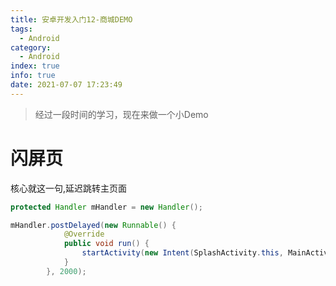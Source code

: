 ```yaml
---
title: 安卓开发入门12-商城DEMO
tags:
  - Android
category:
  - Android
index: true
info: true
date: 2021-07-07 17:23:49
---
```


<!-- more -->

> 经过一段时间的学习，现在来做一个小Demo

# 闪屏页

核心就这一句,延迟跳转主页面

```java
protected Handler mHandler = new Handler();

mHandler.postDelayed(new Runnable() {
            @Override
            public void run() {
                startActivity(new Intent(SplashActivity.this, MainActivity.class));
            }
        }, 2000);
```

